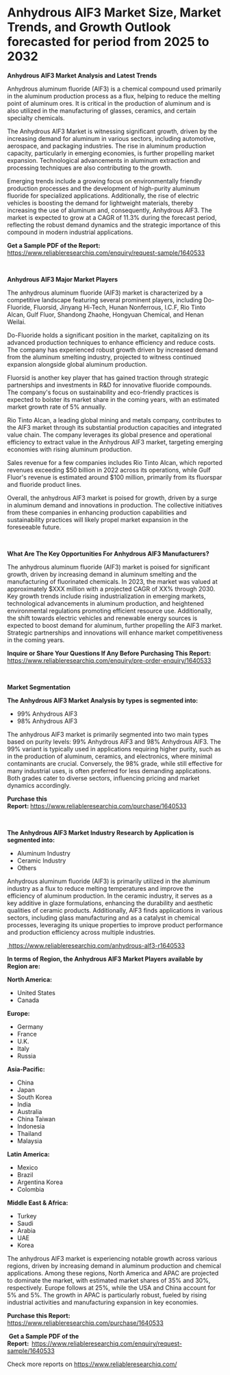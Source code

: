 <p><h1>Anhydrous AlF3 Market Size, Market Trends, and Growth Outlook forecasted for period from 2025 to 2032</h1></p><p><strong>Anhydrous AlF3 Market Analysis and Latest Trends</strong></p>
<p><p>Anhydrous aluminum fluoride (AlF3) is a chemical compound used primarily in the aluminum production process as a flux, helping to reduce the melting point of aluminum ores. It is critical in the production of aluminum and is also utilized in the manufacturing of glasses, ceramics, and certain specialty chemicals.</p><p>The Anhydrous AlF3 Market is witnessing significant growth, driven by the increasing demand for aluminum in various sectors, including automotive, aerospace, and packaging industries. The rise in aluminum production capacity, particularly in emerging economies, is further propelling market expansion. Technological advancements in aluminum extraction and processing techniques are also contributing to the growth.</p><p>Emerging trends include a growing focus on environmentally friendly production processes and the development of high-purity aluminum fluoride for specialized applications. Additionally, the rise of electric vehicles is boosting the demand for lightweight materials, thereby increasing the use of aluminum and, consequently, Anhydrous AlF3. The market is expected to grow at a CAGR of 11.3% during the forecast period, reflecting the robust demand dynamics and the strategic importance of this compound in modern industrial applications.</p></p>
<p><strong>Get a Sample PDF of the Report:&nbsp;</strong> <a href="https://www.reliableresearchiq.com/enquiry/request-sample/1640533?utm_campaign=2758&utm_medium=2&utm_source=Github&utm_content=ia&utm_term=02042025&utm_id=anhydrous-alf3">https://www.reliableresearchiq.com/enquiry/request-sample/1640533</a></p>
<p>&nbsp;</p>
<p><strong>Anhydrous AlF3 Major Market Players</strong></p>
<p><p>The anhydrous aluminum fluoride (AlF3) market is characterized by a competitive landscape featuring several prominent players, including Do-Fluoride, Fluorsid, Jinyang Hi-Tech, Hunan Nonferrous, I.C.F, Rio Tinto Alcan, Gulf Fluor, Shandong Zhaohe, Hongyuan Chemical, and Henan Weilai.</p><p>Do-Fluoride holds a significant position in the market, capitalizing on its advanced production techniques to enhance efficiency and reduce costs. The company has experienced robust growth driven by increased demand from the aluminum smelting industry, projected to witness continued expansion alongside global aluminum production.</p><p>Fluorsid is another key player that has gained traction through strategic partnerships and investments in R&D for innovative fluoride compounds. The company's focus on sustainability and eco-friendly practices is expected to bolster its market share in the coming years, with an estimated market growth rate of 5% annually.</p><p>Rio Tinto Alcan, a leading global mining and metals company, contributes to the AlF3 market through its substantial production capacities and integrated value chain. The company leverages its global presence and operational efficiency to extract value in the Anhydrous AlF3 market, targeting emerging economies with rising aluminum production.</p><p>Sales revenue for a few companies includes Rio Tinto Alcan, which reported revenues exceeding $50 billion in 2022 across its operations, while Gulf Fluor's revenue is estimated around $100 million, primarily from its fluorspar and fluoride product lines.</p><p>Overall, the anhydrous AlF3 market is poised for growth, driven by a surge in aluminum demand and innovations in production. The collective initiatives from these companies in enhancing production capabilities and sustainability practices will likely propel market expansion in the foreseeable future.</p></p>
<p>&nbsp;</p>
<p><strong>What Are The Key Opportunities For Anhydrous AlF3 Manufacturers?</strong></p>
<p><p>The anhydrous aluminum fluoride (AlF3) market is poised for significant growth, driven by increasing demand in aluminum smelting and the manufacturing of fluorinated chemicals. In 2023, the market was valued at approximately $XXX million with a projected CAGR of XX% through 2030. Key growth trends include rising industrialization in emerging markets, technological advancements in aluminum production, and heightened environmental regulations promoting efficient resource use. Additionally, the shift towards electric vehicles and renewable energy sources is expected to boost demand for aluminum, further propelling the AlF3 market. Strategic partnerships and innovations will enhance market competitiveness in the coming years.</p></p>
<p><strong>Inquire or Share Your Questions If Any Before Purchasing This Report:</strong> <a href="https://www.reliableresearchiq.com/enquiry/pre-order-enquiry/1640533?utm_campaign=2758&utm_medium=2&utm_source=Github&utm_content=ia&utm_term=02042025&utm_id=anhydrous-alf3">https://www.reliableresearchiq.com/enquiry/pre-order-enquiry/1640533</a></p>
<p>&nbsp;</p>
<p><strong>Market Segmentation</strong></p>
<p><strong>The Anhydrous AlF3 Market Analysis by types is segmented into:</strong></p>
<p><ul><li>99% Anhydrous AlF3</li><li>98% Anhydrous AlF3</li></ul></p>
<p><p>The anhydrous AlF3 market is primarily segmented into two main types based on purity levels: 99% Anhydrous AlF3 and 98% Anhydrous AlF3. The 99% variant is typically used in applications requiring higher purity, such as in the production of aluminum, ceramics, and electronics, where minimal contaminants are crucial. Conversely, the 98% grade, while still effective for many industrial uses, is often preferred for less demanding applications. Both grades cater to diverse sectors, influencing pricing and market dynamics accordingly.</p></p>
<p><strong>Purchase this Report:&nbsp;</strong><a href="https://www.reliableresearchiq.com/purchase/1640533?utm_campaign=2758&utm_medium=2&utm_source=Github&utm_content=ia&utm_term=02042025&utm_id=anhydrous-alf3">https://www.reliableresearchiq.com/purchase/1640533</a></p>
<p>&nbsp;</p>
<p><strong>The Anhydrous AlF3 Market Industry Research by Application is segmented into:</strong></p>
<p><ul><li>Aluminum Industry</li><li>Ceramic Industry</li><li>Others</li></ul></p>
<p><p>Anhydrous aluminum fluoride (AlF3) is primarily utilized in the aluminum industry as a flux to reduce melting temperatures and improve the efficiency of aluminum production. In the ceramic industry, it serves as a key additive in glaze formulations, enhancing the durability and aesthetic qualities of ceramic products. Additionally, AlF3 finds applications in various sectors, including glass manufacturing and as a catalyst in chemical processes, leveraging its unique properties to improve product performance and production efficiency across multiple industries.</p></p>
<p><a href="https://www.reliableresearchiq.com/anhydrous-alf3-r1640533?utm_campaign=2758&utm_medium=2&utm_source=Github&utm_content=ia&utm_term=02042025&utm_id=anhydrous-alf3">&nbsp;https://www.reliableresearchiq.com/anhydrous-alf3-r1640533</a></p>
<p><strong>In terms of Region, the Anhydrous AlF3 Market Players available by Region are:</strong></p>
<p>
    <p> <strong> North America: </strong>
        <ul>
            <li>United States</li>
            <li>Canada</li>
        </ul>
        </p> 
    <p> <strong> Europe: </strong>
        <ul>
            <li>Germany</li>
            <li>France</li>
            <li>U.K.</li>
            <li>Italy</li>
            <li>Russia</li>
        </ul>
        </p> 
    <p> <strong> Asia-Pacific: </strong>
        <ul>
            <li>China</li>
            <li>Japan</li>
            <li>South Korea</li>
            <li>India</li>
            <li>Australia</li>
            <li>China Taiwan</li>
            <li>Indonesia</li>
            <li>Thailand</li>
            <li>Malaysia</li>
        </ul>
        </p> 
    <p> <strong> Latin America: </strong>
        <ul>
            <li>Mexico</li>
            <li>Brazil</li>
            <li>Argentina Korea</li>
            <li>Colombia</li>
        </ul>
        </p> 
    <p> <strong> Middle East & Africa: </strong>
        <ul>
            <li>Turkey</li>
            <li>Saudi</li>
            <li>Arabia</li>
            <li>UAE</li>
            <li>Korea</li>
        </ul>
    </p>
    </p>
<p><p>The anhydrous AlF3 market is experiencing notable growth across various regions, driven by increasing demand in aluminum production and chemical applications. Among these regions, North America and APAC are projected to dominate the market, with estimated market shares of 35% and 30%, respectively. Europe follows at 25%, while the USA and China account for 5% and 5%. The growth in APAC is particularly robust, fueled by rising industrial activities and manufacturing expansion in key economies.</p></p>
<p><strong>Purchase this Report: </strong><a href="https://www.reliableresearchiq.com/purchase/1640533?utm_campaign=2758&utm_medium=2&utm_source=Github&utm_content=ia&utm_term=02042025&utm_id=anhydrous-alf3">https://www.reliableresearchiq.com/purchase/1640533</a></p>
<p>&nbsp;<strong>Get a Sample PDF of the Report:&nbsp;&nbsp;</strong><a href="https://www.reliableresearchiq.com/enquiry/request-sample/1640533?utm_campaign=2758&utm_medium=2&utm_source=Github&utm_content=ia&utm_term=02042025&utm_id=anhydrous-alf3">https://www.reliableresearchiq.com/enquiry/request-sample/1640533</a></p>
<p><strong></strong></p>
<p>Check more reports on <a href="https://www.reliableresearchiq.com/?utm_campaign=2758&utm_medium=2&utm_source=Github&utm_content=ia&utm_term=02042025&utm_id=anhydrous-alf3">https://www.reliableresearchiq.com/</a></p>